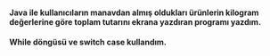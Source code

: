 #### Java ile kullanıcıların manavdan almış oldukları ürünlerin kilogram değerlerine göre toplam tutarını ekrana yazdıran programı yazdım.
#### While döngüsü ve switch case kullandım.